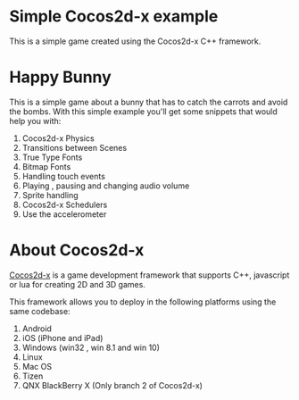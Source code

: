 # Simple Cocos2d-x example

This is a simple game created using the Cocos2d-x C++ framework.

# Happy Bunny
This is a simple game about a bunny that has to catch the carrots and avoid the bombs. With this simple example you'll get some snippets that would help you with:

1. Cocos2d-x Physics
2. Transitions between Scenes
3. True Type Fonts
4. Bitmap Fonts
5. Handling touch events
6. Playing , pausing and changing audio volume
7. Sprite handling
8. Cocos2d-x Schedulers
9. Use the accelerometer 

# About Cocos2d-x

[Cocos2d-x](http://www.cocos2d-x.org "Cocos2d-x  page") is a game development framework that supports C++, javascript or lua for creating 2D and 3D games.

This framework allows you to deploy in the following platforms using the same codebase:

1. Android
2. iOS (iPhone and iPad)
3. Windows (win32 , win 8.1 and win 10)
4. Linux
5. Mac OS
6. Tizen
7. QNX BlackBerry X (Only branch 2 of Cocos2d-x)
